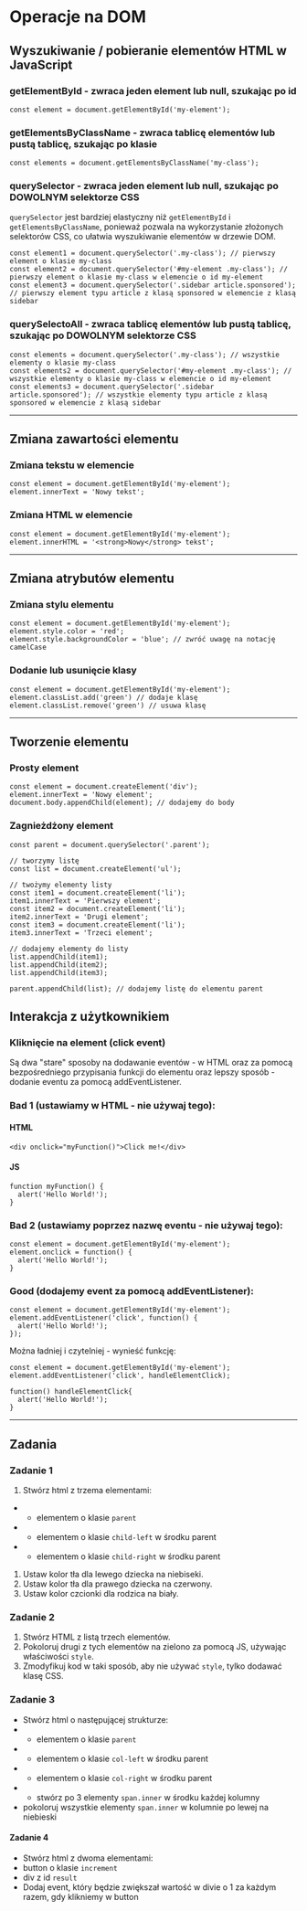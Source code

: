# Operacje na DOM

## Wyszukiwanie / pobieranie elementów HTML w JavaScript

### getElementById - zwraca jeden element lub null, szukając po id

```
const element = document.getElementById('my-element');
```

### getElementsByClassName - zwraca tablicę elementów lub pustą tablicę, szukając po klasie

```
const elements = document.getElementsByClassName('my-class');
```

### querySelector - zwraca jeden element lub null, szukając po DOWOLNYM selektorze CSS

`querySelector` jest bardziej elastyczny niż `getElementById` i `getElementsByClassName`, ponieważ pozwala na wykorzystanie złożonych selektorów CSS, co ułatwia wyszukiwanie elementów w drzewie DOM.

```
const element1 = document.querySelector('.my-class'); // pierwszy element o klasie my-class
const element2 = document.querySelector('#my-element .my-class'); // pierwszy element o klasie my-class w elemencie o id my-element
const element3 = document.querySelector('.sidebar article.sponsored'); // pierwszy element typu article z klasą sponsored w elemencie z klasą sidebar
```

### querySelectoAll - zwraca tablicę elementów lub pustą tablicę, szukając po DOWOLNYM selektorze CSS

```
const elements = document.querySelector('.my-class'); // wszystkie elementy o klasie my-class
const elements2 = document.querySelector('#my-element .my-class'); // wszystkie elementy o klasie my-class w elemencie o id my-element
const elements3 = document.querySelector('.sidebar article.sponsored'); // wszystkie elementy typu article z klasą sponsored w elemencie z klasą sidebar
```

---

## Zmiana zawartości elementu

### Zmiana tekstu w elemencie

```
const element = document.getElementById('my-element');
element.innerText = 'Nowy tekst';
```

### Zmiana HTML w elemencie

```
const element = document.getElementById('my-element');
element.innerHTML = '<strong>Nowy</strong> tekst';
```

---

## Zmiana atrybutów elementu

### Zmiana stylu elementu

```
const element = document.getElementById('my-element');
element.style.color = 'red';
element.style.backgroundColor = 'blue'; // zwróć uwagę na notację camelCase
```

### Dodanie lub usunięcie klasy

```
const element = document.getElementById('my-element');
element.classList.add('green') // dodaje klasę
element.classList.remove('green') // usuwa klasę
```

---

## Tworzenie elementu

### Prosty element

```
const element = document.createElement('div');
element.innerText = 'Nowy element';
document.body.appendChild(element); // dodajemy do body

```

### Zagnieżdżony element

```
const parent = document.querySelector('.parent');

// tworzymy listę
const list = document.createElement('ul');

// twożymy elementy listy
const item1 = document.createElement('li');
item1.innerText = 'Pierwszy element';
const item2 = document.createElement('li');
item2.innerText = 'Drugi element';
const item3 = document.createElement('li');
item3.innerText = 'Trzeci element';

// dodajemy elementy do listy
list.appendChild(item1);
list.appendChild(item2);
list.appendChild(item3);

parent.appendChild(list); // dodajemy listę do elementu parent
```

## Interakcja z użytkownikiem

### Kliknięcie na element (click event)

Są dwa "stare" sposoby na dodawanie eventów - w HTML oraz za pomocą bezpośredniego przypisania funkcji do elementu oraz lepszy sposób - dodanie eventu za pomocą addEventListener.

### Bad 1 (ustawiamy w HTML - nie używaj tego):

#### **HTML**

```
<div onclick="myFunction()">Click me!</div>
```

#### **JS**

```
function myFunction() {
  alert('Hello World!');
}
```

### Bad 2 (ustawiamy poprzez nazwę eventu - nie używaj tego):

```
const element = document.getElementById('my-element');
element.onclick = function() {
  alert('Hello World!');
}

```

### Good (dodajemy event za pomocą addEventListener):

```
const element = document.getElementById('my-element');
element.addEventListener('click', function() {
  alert('Hello World!');
});
```

Można ładniej i czytelniej - wynieść funkcję:

```
const element = document.getElementById('my-element');
element.addEventListener('click', handleElementClick);

function() handleElementClick{
  alert('Hello World!');
}
```

---

## Zadania

### Zadanie 1

1. Stwórz html z trzema elementami:

- - elementem o klasie `parent`
- - elementem o klasie `child-left` w środku parent
- - elementem o klasie `child-right` w środku parent

1. Ustaw kolor tła dla lewego dziecka na niebiseki.
1. Ustaw kolor tła dla prawego dziecka na czerwony.
1. Ustaw kolor czcionki dla rodzica na biały.

### Zadanie 2

1. Stwórz HTML z listą trzech elementów.
1. Pokoloruj drugi z tych elementów na zielono za pomocą JS, używając właściwości `style`.
1. Zmodyfikuj kod w taki sposób, aby nie używać `style`, tylko dodawać klasę CSS.

### Zadanie 3

- Stwórz html o następującej strukturze:
- - elementem o klasie `parent`
- - elementem o klasie `col-left` w środku parent
- - elementem o klasie `col-right` w środku parent
- - stwórz po 3 elementy `span.inner` w środku każdej kolumny
- pokoloruj wszystkie elementy `span.inner` w kolumnie po lewej na niebieski

#### Zadanie 4

- Stwórz html z dwoma elementami:
- button o klasie `increment`
- div z id `result`
- Dodaj event, który będzie zwiększał wartość w divie o 1 za każdym razem, gdy klikniemy w button

